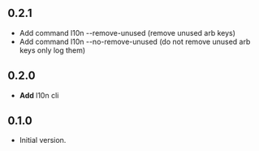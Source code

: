 ## 0.2.1

- Add command l10n --remove-unused (remove unused arb keys)
- Add command l10n --no-remove-unused (do not remove unused arb keys only log them)

## 0.2.0

- **Add** l10n cli
  
## 0.1.0

- Initial version.
